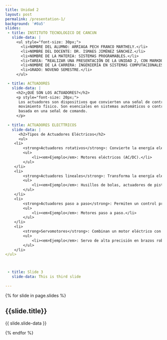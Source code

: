 ```yaml
---
title: Unidad 2
layout: post
permalink: /presentation-1/
background: '#0a5'
slides:
 - title: INSTITUTO TECNOLOGICO DE CANCUN 
   slide-data: |
     <ul style="font-size: 30px;">
       <li>NOMBRE DEL ALUMNO: ARRIAGA PECH FRANCO MARTHELY.</li>
       <li>NOMBRE DEL DOCENTE: DR. ISMAES JIMÉNEZ SÁNCHEZ.</li>
       <li>NOMBRE DE LA MATERIA: SISTEMAS PROGRAMABLES.</li>
       <li>TAREA: “REALIZAR UNA PRESENTACIÓN DE LA UNIDAD 2, CON MARKDOWN, USANDO https://slides.webjeda.com/ EN SU PROPIO REPOSITORIO DE            SLIDES”.</li>
       <li>NOMBRE DE LA CARRERA: INGENIERÍA EN SISTEMAS COMPUTACIONALES.</li>
       <li>GRADO: NOVENO SEMESTRE.</li>
     </ul>

 - title: ACTUADORES
   slide-data: |
     <h2>¿QUÉ SON LOS ACTUADORES?</h2>
     <p style="font-size: 20px;"> 
      Los actuadores son dispositivos que convierten una señal de control (normalmente eléctrica, neumática o hidráulica) en un        
      movimiento físico. Son esenciales en sistemas automáticos o controlados a distancia, ya que permiten ejecutar una acción mecánica 
      basada en una señal de comando.
     </p>
   
 - title: ACTUADORES ELECTTRICOS
   slide-data: |
      <h2>Tipos de Actuadores Eléctricos</h2>
      <ul>
    <li>
        <strong>Actuadores rotativos</strong>: Convierte la energía eléctrica en un movimiento giratorio. Se utilizan en aplicaciones como válvulas o mecanismos que requieren movimiento circular.
        <ul>
            <li><em>Ejemplo</em>: Motores eléctricos (AC/DC).</li>
        </ul>
    </li>
    <li>
        <strong>Actuadores lineales</strong>: Transforma la energía eléctrica en movimiento lineal, usados en sistemas que requieren desplazamientos en línea recta.
        <ul>
            <li><em>Ejemplo</em>: Husillos de bolas, actuadores de pistón.</li>
        </ul>
    </li>
    <li>
        <strong>Actuadores paso a paso</strong>: Permiten un control preciso de la posición mediante impulsos eléctricos. Se usan en aplicaciones que requieren movimientos discretos y controlables.
        <ul>
            <li><em>Ejemplo</em>: Motores paso a paso.</li>
        </ul>
    </li>
    <li>
        <strong>Servomotores</strong>: Combinan un motor eléctrico con un sistema de retroalimentación para controlar la posición, velocidad o par, usados en robótica y automatización.
        <ul>
            <li><em>Ejemplo</em>: Servo de alta precisión en brazos robóticos.</li>
        </ul>
    </li>
</ul>



 - title: Slide 3
   slide-data: This is third slide
  
---
```


{% for slide in page.slides %}
                    
<section data-background="{% if slide.background %}{{slide.background}}{% else %}{{page.background}}{% endif %}"><h1>{{slide.title}}</h1>{{ slide.slide-data }}</section>
                    
{% endfor %}
